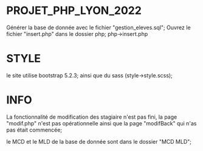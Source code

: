 # PROJET_PHP_LYON_2022

Générer la base de donnée avec le fichier "gestion_eleves.sql";
Ouvrez le fichier "insert.php" dans le dossier php;
php->insert.php

# STYLE
le site utilise bootstrap 5.2.3;
ainsi que du sass (style->style.scss);

# INFO

La fonctionnalité de modification des stagiaire n'est pas fini, la page "modif.php" n'est pas opérationnelle ainsi que la page "modifBack" qui n'as pas était commencée;

le MCD et le MLD de la base de donnée sont dans le dossier "MCD MLD";